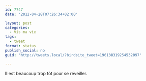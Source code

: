 ```yaml
---
id: 7747
date: '2012-04-28T07:26:34+02:00'

layout: post
categories:
  - Vis ma vie
tags:
  - tweet
format: status
publish_social: no
guid: 'http://tweets.local/?birdsite_tweet=196138319254532097'

---
```


Il est beaucoup trop tôt pour se réveiller.